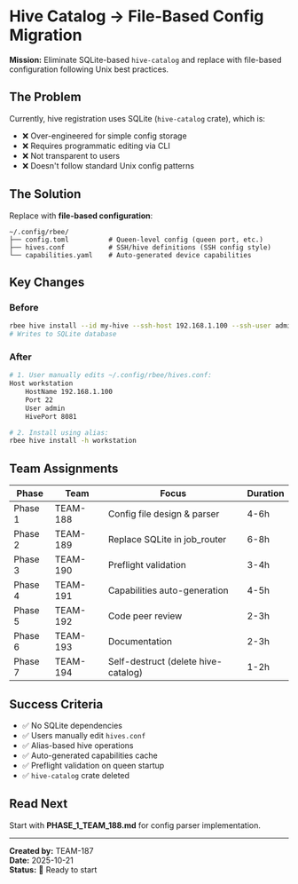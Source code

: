 # Hive Catalog → File-Based Config Migration

**Mission:** Eliminate SQLite-based `hive-catalog` and replace with file-based configuration following Unix best practices.

## The Problem

Currently, hive registration uses SQLite (`hive-catalog` crate), which is:
- ❌ Over-engineered for simple config storage
- ❌ Requires programmatic editing via CLI
- ❌ Not transparent to users
- ❌ Doesn't follow standard Unix config patterns

## The Solution

Replace with **file-based configuration**:

```
~/.config/rbee/
├── config.toml          # Queen-level config (queen port, etc.)
├── hives.conf           # SSH/hive definitions (SSH config style)
└── capabilities.yaml    # Auto-generated device capabilities
```

## Key Changes

### Before
```bash
rbee hive install --id my-hive --ssh-host 192.168.1.100 --ssh-user admin
# Writes to SQLite database
```

### After
```bash
# 1. User manually edits ~/.config/rbee/hives.conf:
Host workstation
    HostName 192.168.1.100
    Port 22
    User admin
    HivePort 8081

# 2. Install using alias:
rbee hive install -h workstation
```

## Team Assignments

| Phase | Team | Focus | Duration |
|-------|------|-------|----------|
| Phase 1 | TEAM-188 | Config file design & parser | 4-6h |
| Phase 2 | TEAM-189 | Replace SQLite in job_router | 6-8h |
| Phase 3 | TEAM-190 | Preflight validation | 3-4h |
| Phase 4 | TEAM-191 | Capabilities auto-generation | 4-5h |
| Phase 5 | TEAM-192 | Code peer review | 2-3h |
| Phase 6 | TEAM-193 | Documentation | 2-3h |
| Phase 7 | TEAM-194 | Self-destruct (delete hive-catalog) | 1-2h |

## Success Criteria

- ✅ No SQLite dependencies
- ✅ Users manually edit `hives.conf`
- ✅ Alias-based hive operations
- ✅ Auto-generated capabilities cache
- ✅ Preflight validation on queen startup
- ✅ `hive-catalog` crate deleted

## Read Next

Start with **PHASE_1_TEAM_188.md** for config parser implementation.

---

**Created by:** TEAM-187  
**Date:** 2025-10-21  
**Status:** 🚀 Ready to start
